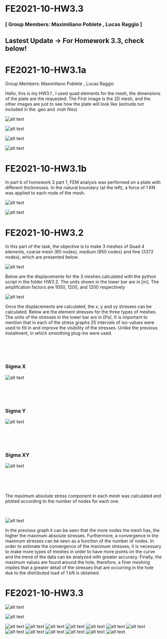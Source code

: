 # FE2021-10-HW3.3
### [ Group Members: Maximiliano Poblete , Lucas Raggio ] 
## Lastest Update -> For Homework 3.3, check below!

# FE2021-10-HW3.1a

Group Members: Maximiliano Poblete , Lucas Raggio

Hello, this is my HW3.1 , I used quad elements for the mesh, the dimensions of the plate are the requested. The First image is the 2D mesh, and the other images are just to see how the plate will look like (extrude not included in the .geo and .msh files)


![alt text](  https://github.com/maxipoblete/FE2021-10-HW3/blob/main/Mesh2.png  )

![alt text](  https://github.com/maxipoblete/FE2021-10-HW3/blob/main/Vista1.png  )

![alt text](   https://github.com/maxipoblete/FE2021-10-HW3/blob/main/Vista%20thicc.png  )

![alt text](  https://github.com/maxipoblete/FE2021-10-HW3/blob/main/Vista%203.png   )

# FE2021-10-HW3.1b

In part b of homework 3 part 1, FEM analysis was performed on a plate with different thicknesses. In the natural boundary (at the left), a force of 1 KN was applied to each node of the mesh. 

![alt text](   https://github.com/maxipoblete/FE2021-10-HW3/blob/main/HOMEWORK_3.1b/Displacements.png  )

![alt text]( https://github.com/maxipoblete/FE2021-10-HW3/blob/main/HOMEWORK_3.1b/Stresses_x.png   )





# FE2021-10-HW3.2

In this part of the task, the objective is to make 3 meshes of Quad 4 elements, coarse mesh (80 nodes), medium (950 nodes) and fine (3372 nodes), which are presented below.

![alt text](  https://github.com/maxipoblete/FE2021-10-HW3/blob/main/Meshes.png   )


Below are the displacements for the 3 meshes calculated with the python script in the folder HW3.2. The units shown in the lower bar are in [m]. The amplifcation factors are 1000, 1200, and 1200 respectively

![alt text](  https://github.com/maxipoblete/FE2021-10-HW3/blob/main/Displacements.png  )


Once the displacements are calculated, the x, y and xy stresses can be calculated. Below are the element stresses for the three types of meshes. The units of the stresses in the lower bar are in [Pa]. It is important to mention that in each of the stress graphs 25 intervals of iso-values were used to fill in and improve the visibility of the stresses. Unlike the previous installment, in which smoothing plug-ins were used.

<br>
<br>
<br>

### Sigma X
![alt text](  https://github.com/maxipoblete/FE2021-10-HW3/blob/main/Sigma_X.png  )

<br>
<br>
<br>

### Sigma Y

![alt text]( https://github.com/maxipoblete/FE2021-10-HW3/blob/main/Sigma_Y.png  )

<br>
<br>
<br>

### Sigma XY

![alt text]( https://github.com/maxipoblete/FE2021-10-HW3/blob/main/Sigma_XY.png  )

<br>
<br>
<br>


The maximum absolute stress component in each mesh was calculated and plotted according to the number of nodes for each one.

<br>



![alt text]( https://github.com/maxipoblete/FE2021-10-HW3/blob/main/NodesVsStresses.png  )

In the previous graph it can be seen that the more nodes the mesh has, the higher the maximum absolute stresses. Furthermore, a convergence in the maximum stresses can be seen as a function of the number of nodes. In order to estimate the convergence of the maximum stresses, it is necessary to make more types of meshes in order to have more points on the curve and the trend of the data can be analyzed with greater accuracy. Finally, the maximum values are found around the hole, therefore, a finer meshing implies that a greater detail of the stresses that are occurring in the hole due to the distributed load of 1 kN is obtained.

# FE2021-10-HW3.3
![alt text]( https://github.com/maxipoblete/FE2021-10-HW3/blob/main/HW3.3/Images/Homework%203%20-%20Finite%20Elements_Pa%CC%81gina_01.png  )

![alt text]( https://github.com/maxipoblete/FE2021-10-HW3/blob/main/HW3.3/Images/Homework%203%20-%20Finite%20Elements_Pa%CC%81gina_02.png  )

![alt text]( https://github.com/maxipoblete/FE2021-10-HW3/blob/main/HW3.3/Images/Homework%203%20-%20Finite%20Elements_Pa%CC%81gina_03.png  )
![alt text]( https://github.com/maxipoblete/FE2021-10-HW3/blob/main/HW3.3/Images/Homework%203%20-%20Finite%20Elements_Pa%CC%81gina_04.png  )
![alt text]( https://github.com/maxipoblete/FE2021-10-HW3/blob/main/HW3.3/Images/Homework%203%20-%20Finite%20Elements_Pa%CC%81gina_05.png  )
![alt text]( https://github.com/maxipoblete/FE2021-10-HW3/blob/main/HW3.3/Images/Homework%203%20-%20Finite%20Elements_Pa%CC%81gina_06.png  )
![alt text]( https://github.com/maxipoblete/FE2021-10-HW3/blob/main/HW3.3/Images/Homework%203%20-%20Finite%20Elements_Pa%CC%81gina_07.png  )
![alt text]( https://github.com/maxipoblete/FE2021-10-HW3/blob/main/HW3.3/Images/Homework%203%20-%20Finite%20Elements_Pa%CC%81gina_08.png  )
![alt text]( https://github.com/maxipoblete/FE2021-10-HW3/blob/main/HW3.3/Images/Homework%203%20-%20Finite%20Elements_Pa%CC%81gina_09.png  )
![alt text]( https://github.com/maxipoblete/FE2021-10-HW3/blob/main/HW3.3/Images/Homework%203%20-%20Finite%20Elements_Pa%CC%81gina_10.png  )
![alt text]( https://github.com/maxipoblete/FE2021-10-HW3/blob/main/HW3.3/Images/Homework%203%20-%20Finite%20Elements_Pa%CC%81gina_11.png  )
![alt text]( https://github.com/maxipoblete/FE2021-10-HW3/blob/main/HW3.3/Images/Homework%203%20-%20Finite%20Elements_Pa%CC%81gina_12.png  )
![alt text]( https://github.com/maxipoblete/FE2021-10-HW3/blob/main/HW3.3/Images/Homework%203%20-%20Finite%20Elements_Pa%CC%81gina_13.png  )
![alt text]( https://github.com/maxipoblete/FE2021-10-HW3/blob/main/HW3.3/Images/Homework%203%20-%20Finite%20Elements_Pa%CC%81gina_14.png  )
![alt text]( https://github.com/maxipoblete/FE2021-10-HW3/blob/main/HW3.3/Images/Homework%203%20-%20Finite%20Elements_Pa%CC%81gina_15.png  )
















